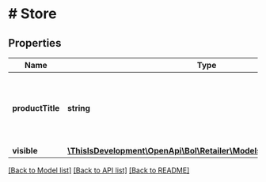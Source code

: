 # # Store

## Properties

Name | Type | Description | Notes
------------ | ------------- | ------------- | -------------
**productTitle** | **string** | The product title for the product associated with this offer. | [optional]
**visible** | [**\ThisIsDevelopment\OpenApi\Bol\Retailer\Models\OffersCountryCode[]**](OffersCountryCode.md) |  |

[[Back to Model list]](../../README.md#models) [[Back to API list]](../../README.md#endpoints) [[Back to README]](../../README.md)
